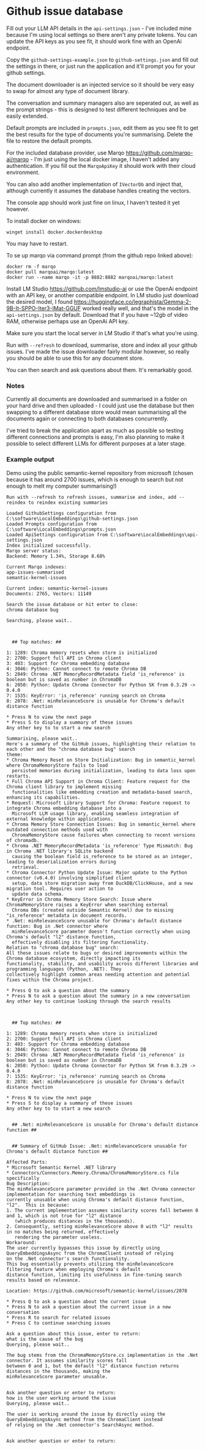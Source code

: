 ﻿# Github issue database

Fill out your LLM API details in the `api-settings.json` - I've included mine because I'm using local settings so there aren't any private tokens. You can update the API keys as you see fit, it should work fine with an OpenAi endpoint.

Copy the `github-settings-example.json` to `github-settings.json` and fill out the settings in there, or just run the application and it'll prompt you for your github settings.

The document downloader is an injected service so it should be very easy to swap for almost any type of document library.

The conversation and summary managers also are seperated out, as well as the prompt strings - this is designed to test different techniques and be easily extended.  

Default prompts are included in `prompts.json`, edit them as you see fit to get the best results for the type of documents you're summarising. Delete the file to restore the default prompts.

For the included database provider, use Marqo https://github.com/marqo-ai/marqo - I'm just using the local docker image, I haven't added any authentication. If you fill out the `MarqoApiKey` it should work with their cloud environment.

You can also add another implementation of `IVectorDb` and inject that, although currently it assumes the database handles creating the vectors. 

The console app should work just fine on linux, I haven't tested it yet however.

To install docker on windows:

```
winget install docker.dockerdesktop
```

You may have to restart.

To se up marqo via command prompt (from the github repo linked above):

```
docker rm -f marqo
docker pull marqoai/marqo:latest
docker run --name marqo -it -p 8882:8882 marqoai/marqo:latest
```

Install LM Studio https://github.com/lmstudio-ai or use the OpenAi endpoint with an API key, or another compatible endpoint. In LM studio just download the desired model, I found https://huggingface.co/legraphista/Gemma-2-9B-It-SPPO-Iter3-IMat-GGUF worked really well, and that's the model in the `api-settings.json` by default. Download that if you have ~12gb of video RAM, otherwise perhaps use an OpenAi API key.

Make sure you start the local server in LM Studio if that's what you're using.

Run with `--refresh` to download, summarise, store and index all your github issues. I've made the issue downloader fairly modular however, so really you should be able to use this for any document store.

You can then search and ask questions about them. It's remarkably good.

### Notes

Currently all documents are downloaded and summarised in a folder on your hard drive and then uploaded - I could just use the database but then swapping to a different database store would mean summarising all the documents again or connecting to both databases concurrently.

I've tried to break the application apart as much as possible so testing different connections and prompts is easy, I'm also planning to make it possible to select different LLMs for different purposes at a later stage.

### Example output

Demo using the public semantic-kernel repository from microsoft (chosen because it has around 2700 issues, which is enough to search but not enough to melt my computer summarising!)

```
Run with --refresh to refresh issues, summarise and index, add --reindex to reindex existing summaries

Loaded GithubSettings configuration from C:\software\LocalEmbeddings\github-settings.json
Loaded Prompts configuration from C:\software\LocalEmbeddings\prompts.json
Loaded ApiSettings configuration from C:\software\LocalEmbeddings\api-settings.json
Index initialized successfully.
Marqo server status:
Backend: Memory 1.34%, Storage 8.68%

Current Marqo indexes:
app-issues-summarised
semantic-kernel-issues

Current index: semantic-kernel-issues
Documents: 2765, Vectors: 11149

Search the issue database or hit enter to close:
chroma database bug

Searching, please wait..



  ## Top matches: ##

1: 1289: Chroma memory resets when store is initialized
2: 2700: Support full API in Chroma client
3: 403: Support for Chroma embedding database
4: 3046: Python: Cannot connect to remote Chroma DB
5: 2049: Chroma .NET MemoryRecordMetadata field 'is_reference' is boolean but is saved as number in ChromaDB
6: 2050: Python: Update Chroma Connector for Python SK from 0.3.29 -> 0.4.0
7: 1535: KeyError: 'is_reference' running search on Chroma
8: 2078: .Net: minRelevanceScore is unusable for Chroma's default distance function

* Press N to view the next page
* Press S to display a summary of these issues
Any other key to to start a new search

Summarising, please wait..
Here's a summary of the GitHub issues, highlighting their relation to each other and the "chroma database bug" search
theme:
* Chroma Memory Reset on Store Initialization: Bug in semantic_kernel where ChromaMemoryStore fails to load
  persisted memories during initialization, leading to data loss upon restarts.
* Full Chroma API Support in Chroma Client: Feature request for the Chroma client library to implement missing
  functionalities like embedding creation and metadata-based search, enhancing its capabilities.
* Request: Microsoft Library Support for Chroma: Feature request to integrate Chroma embedding database into a
  Microsoft LLM usage library, enabling seamless integration of external knowledge within applications.
* Chroma Memory Store Connection Issues: Bug in semantic_kernel where outdated connection methods used with
  ChromaMemoryStore cause failures when connecting to recent versions of chromadb.
* Chroma .NET MemoryRecordMetadata 'is_reference' Type Mismatch: Bug in Chroma .NET library's SQLite backend
  causing the boolean field is_reference to be stored as an integer, leading to deserialization errors during
  retrieval.
* Chroma Connector Python Update Issue: Major update to the Python connector (v0.4.0) involving simplified client
  setup, data store migration away from DuckDB/ClickHouse, and a new migration tool. Requires user action to
  update data schema.
* KeyError in Chroma Memory Store Search: Issue where ChromaMemoryStore raises a KeyError when searching external
  Chroma DBs (created outside Semantic Kernel) due to missing "is_reference" metadata in document records.
* .Net: minRelevanceScore unusable for Chroma's default distance function: Bug in .Net connector where
  minRelevanceScore parameter doesn't function correctly when using Chroma's default "l2" distance function,
  effectively disabling its filtering functionality.
Relation to "chroma database bug" search:
All these issues relate to bugs or desired improvements within the Chroma database ecosystem, directly impacting its
functionality, stability, and usability across different libraries and programming languages (Python, .NET). They
collectively highlight common areas needing attention and potential fixes within the Chroma project.

* Press Q to ask a question about the summary
* Press N to ask a question about the summary in a new conversation
Any other key to continue looking through the search results



  ## Top matches: ##

1: 1289: Chroma memory resets when store is initialized
2: 2700: Support full API in Chroma client
3: 403: Support for Chroma embedding database
4: 3046: Python: Cannot connect to remote Chroma DB
5: 2049: Chroma .NET MemoryRecordMetadata field 'is_reference' is boolean but is saved as number in ChromaDB
6: 2050: Python: Update Chroma Connector for Python SK from 0.3.29 -> 0.4.0
7: 1535: KeyError: 'is_reference' running search on Chroma
8: 2078: .Net: minRelevanceScore is unusable for Chroma's default distance function

* Press N to view the next page
* Press S to display a summary of these issues
Any other key to to start a new search


  ## .Net: minRelevanceScore is unusable for Chroma's default distance function ##


  ## Summary of GitHub Issue: .Net: minRelevanceScore unusable for Chroma's default distance function ##

Affected Parts:
* Microsoft Semantic Kernel .NET library
* Connectors/Connectors.Memory.Chroma/ChromaMemoryStore.cs file specifically
Bug Description:
The minRelevanceScore parameter provided in the .Net Chroma connector implementation for searching text embeddings is
currently unusable when using Chroma's default distance function, "l2".  This is because:
1. The current implementation assumes similarity scores fall between 0 and 1, which is not true for "l2" distance
   (which produces distances in the thousands).
2. Consequently, setting minRelevanceScore above 0 with "l2" results in no matches being returned, effectively
   rendering the parameter useless.
Workaround:
The user currently bypasses this issue by directly using QueryEmbeddingsAsync from the ChromaClient instead of relying
on the .Net connector's search functionality.
This bug essentially prevents utilizing the minRelevanceScore filtering feature when employing Chroma's default
distance function, limiting its usefulness in fine-tuning search results based on relevance.

Location: https://github.com/microsoft/semantic-kernel/issues/2078

* Press Q to ask a question about the current issue
* Press N to ask a question about the current issue in a new conversation
* Press R to search for related issues
* Press C to continue searching issues

Ask a question about this issue, enter to return:
what is the cause of the bug
Querying, please wait..

The bug stems from the ChromaMemoryStore.cs implementation in the .Net connector. It assumes similarity scores fall
between 0 and 1, but the default "l2" distance function returns distances in the thousands, making the
minRelevanceScore parameter unusable.


Ask another question or enter to return:
how is the user working around the issue
Querying, please wait..

The user is working around the issue by directly using the QueryEmbeddingsAsync method from the ChromaClient instead
of relying on the .Net connector's SearchAsync method.


Ask another question or enter to return:

```